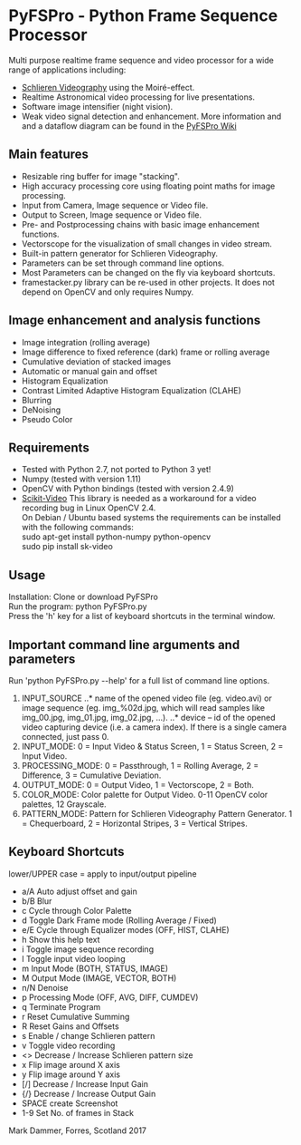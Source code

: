 # PyFSPro - Python Frame Sequence Processor
Multi purpose realtime frame sequence and video processor for a wide range of applications including:
* [Schlieren Videography](https://hackaday.io/project/9034-schlieren-videography) using the Moiré-effect.
* Realtime Astronomical video processing for live presentations.
* Software image intensifier (night vision).
* Weak video signal detection and enhancement.
More information and and a dataflow diagram can be found in the [PyFSPro Wiki](https://github.com/mark-orion/PyFSPro/wiki)

## Main features
* Resizable ring buffer for image "stacking".
* High accuracy processing core using floating point maths for image processing.
* Input from Camera, Image sequence or Video file.
* Output to Screen, Image sequence or Video file.
* Pre- and Postprocessing chains with basic image enhancement functions.
* Vectorscope for the visualization of small changes in video stream.
* Built-in pattern generator for Schlieren Videography.
* Parameters can be set through command line options.
* Most Parameters can be changed on the fly via keyboard shortcuts.
* framestacker.py library can be re-used in other projects. It does not depend on OpenCV and only requires Numpy.

## Image enhancement and analysis functions
* Image integration (rolling average)
* Image difference to fixed reference (dark) frame or rolling average
* Cumulative deviation of stacked images
* Automatic or manual gain and offset
* Histogram Equalization
* Contrast Limited Adaptive Histogram Equalization (CLAHE)
* Blurring
* DeNoising
* Pseudo Color

## Requirements
* Tested with Python 2.7, not ported to Python 3 yet!
* Numpy (tested with version 1.11)
* OpenCV with Python bindings (tested with version 2.4.9)
* [Scikit-Video](http://www.scikit-video.org) This library is needed as a workaround for a video recording bug in Linux OpenCV 2.4.  
On Debian / Ubuntu based systems the requirements can be installed with the following commands:  
sudo apt-get install python-numpy python-opencv  
sudo pip install sk-video

## Usage
Installation: Clone or download PyFSPro  
Run the program: python PyFSPro.py  
Press the 'h' key for a list of keyboard shortcuts in the terminal window.  

## Important command line arguments and parameters
Run 'python PyFSPro.py --help' for a full list of command line options.
1. INPUT_SOURCE
..* name of the opened video file (eg. video.avi) or image sequence (eg. img_%02d.jpg, which will read samples like img_00.jpg, img_01.jpg, img_02.jpg, ...).
..* device – id of the opened video capturing device (i.e. a camera index). If there is a single camera connected, just pass 0.
2. INPUT_MODE: 0 = Input Video & Status Screen, 1 = Status Screen, 2 = Input Video.
3. PROCESSING_MODE: 0 = Passthrough, 1 = Rolling Average, 2 = Difference, 3 = Cumulative Deviation.
4. OUTPUT_MODE: 0 = Output Video, 1 = Vectorscope, 2 = Both.
5. COLOR_MODE: Color palette for Output Video. 0-11 OpenCV color palettes, 12 Grayscale.
6. PATTERN_MODE: Pattern for Schlieren Videography Pattern Generator. 1 = Chequerboard, 2 = Horizontal Stripes, 3 = Vertical Stripes.

## Keyboard Shortcuts
lower/UPPER case = apply to input/output pipeline
* a/A  Auto adjust offset and gain
* b/B  Blur
* c    Cycle through Color Palette
* d    Toggle Dark Frame mode (Rolling Average / Fixed)
* e/E  Cycle through Equalizer modes (OFF, HIST, CLAHE)
* h    Show this help text
* i    Toggle image sequence recording
* l    Toggle input video looping
* m    Input Mode (BOTH, STATUS, IMAGE)
* M    Output Mode (IMAGE, VECTOR, BOTH)
* n/N  Denoise
* p    Processing Mode (OFF, AVG, DIFF, CUMDEV)
* q    Terminate Program
* r    Reset Cumulative Summing
* R    Reset Gains and Offsets
* s    Enable / change Schlieren pattern
* v    Toggle video recording
* <>   Decrease / Increase Schlieren pattern size
* x    Flip image around X axis
* y    Flip image around Y axis
* [/]  Decrease / Increase Input Gain
* {/}  Decrease / Increase Output Gain
* SPACE create Screenshot
* 1-9  Set No. of frames in Stack

Mark Dammer, Forres, Scotland 2017
